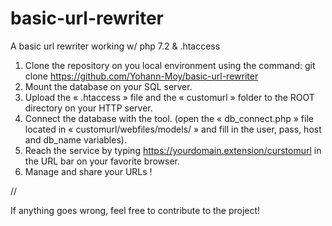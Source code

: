 # basic-url-rewriter
A basic url rewriter working w/ php 7.2 &amp; .htaccess

1. Clone the repository on you local environment using the command: git clone https://github.com/Yohann-Moy/basic-url-rewriter
2. Mount the database on your SQL server.
3. Upload the « .htaccess » file and the « customurl » folder to the ROOT directory on your HTTP server.
4. Connect the database with the tool. (open the « db_connect.php » file located in « customurl/webfiles/models/ » and fill in the user, pass, host and db_name variables).
5. Reach the service by typing https://yourdomain.extension/curstomurl in the URL bar on your favorite browser.
6. Manage and share your URLs !

//

If anything goes wrong, feel free to contribute to the project! 
